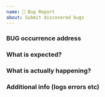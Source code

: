 ```yaml
---
name: 🐛 Bug Report
about: Submit discovered bugs
---
```


<!--
Please ensure you have read [wiki](https://github.com/gchengyu/PagerMaid-Modify-Modify/wiki), and provide all the information required by this template.
Otherwise the issue will be closed immediately.Please do not repeat the issue.
-->

### BUG occurrence address

### What is expected?

### What is actually happening?

### Additional info (logs errors etc)

<!--
Please ensure you have deployed the [master branch](https://github.com/gchengyu/PagerMaid-Modify-Modify/tree/master) 

generated by github-issue-template.This issue is in English.
-->
